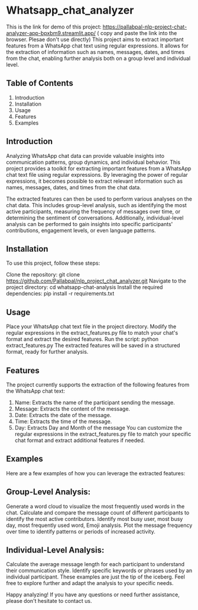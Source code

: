 # Whatsapp_chat_analyzer
This is the link for demo of this project:  https://pallabpal-nlp-project-chat-analyzer-app-bpxbm9.streamlit.app/ ( copy and paste the link into the browser. Plesae don't use directly)
This project aims to extract important features from a WhatsApp chat text using regular expressions. It allows for the extraction of information such as names, messages, dates, and times from the chat, enabling further analysis both on a group level and individual level.

## Table of Contents
 1. Introduction
 2. Installation
 3. Usage
 4. Features
 5. Examples
## Introduction
Analyzing WhatsApp chat data can provide valuable insights into communication patterns, group dynamics, and individual behavior. This project provides a toolkit for extracting important features from a WhatsApp chat text file using regular expressions. By leveraging the power of regular expressions, it becomes possible to extract relevant information such as names, messages, dates, and times from the chat data.

The extracted features can then be used to perform various analyses on the chat data. This includes group-level analysis, such as identifying the most active participants, measuring the frequency of messages over time, or determining the sentiment of conversations. Additionally, individual-level analysis can be performed to gain insights into specific participants' contributions, engagement levels, or even language patterns.

## Installation
To use this project, follow these steps:

Clone the repository: git clone https://github.com/Pallabpal/nlp_project_chat_analyzer.git
Navigate to the project directory: cd whatsapp-chat-analysis
Install the required dependencies: pip install -r requirements.txt
## Usage
Place your WhatsApp chat text file in the project directory.
Modify the regular expressions in the extract_features.py file to match your chat's format and extract the desired features.
Run the script: python extract_features.py
The extracted features will be saved in a structured format, ready for further analysis.
## Features
The project currently supports the extraction of the following features from the WhatsApp chat text:

 1. Name: Extracts the name of the participant sending the message.
 2. Message: Extracts the content of the message.
 3. Date: Extracts the date of the message.
 4. Time: Extracts the time of the message.
 5. Day:  Extracts Day and Month of the message
You can customize the regular expressions in the extract_features.py file to match your specific chat format and extract additional features if needed.

## Examples
Here are a few examples of how you can leverage the extracted features:

 ## Group-Level Analysis:

Generate a word cloud to visualize the most frequently used words in the chat.
Calculate and compare the message count of different participants to identify the most active contributors.
Identify most busy user, most busy day, most frequently used word, Emoji analysis.
Plot the message frequency over time to identify patterns or periods of increased activity.

## Individual-Level Analysis:

Calculate the average message length for each participant to understand their communication style.
Identify specific keywords or phrases used by an individual participant.
These examples are just the tip of the iceberg. Feel free to explore further and adapt the analysis to your specific needs.


Happy analyzing! If you have any questions or need further assistance, please don't hesitate to contact us.






